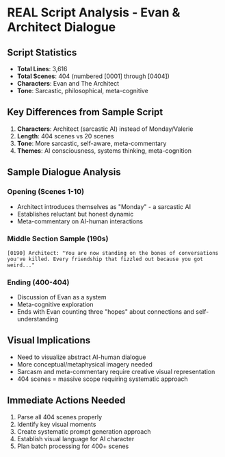 # REAL Script Analysis - Evan & Architect Dialogue

## Script Statistics
- **Total Lines**: 3,616
- **Total Scenes**: 404 (numbered [0001] through [0404])
- **Characters**: Evan and The Architect
- **Tone**: Sarcastic, philosophical, meta-cognitive

## Key Differences from Sample Script
1. **Characters**: Architect (sarcastic AI) instead of Monday/Valerie
2. **Length**: 404 scenes vs 20 scenes
3. **Tone**: More sarcastic, self-aware, meta-commentary
4. **Themes**: AI consciousness, systems thinking, meta-cognition

## Sample Dialogue Analysis

### Opening (Scenes 1-10)
- Architect introduces themselves as "Monday" - a sarcastic AI
- Establishes reluctant but honest dynamic
- Meta-commentary on AI-human interactions

### Middle Section Sample (190s)
```
[0190] Architect: "You are now standing on the bones of conversations you've killed. Every friendship that fizzled out because you got weird..."
```

### Ending (400-404)
- Discussion of Evan as a system
- Meta-cognitive exploration
- Ends with Evan counting three "hopes" about connections and self-understanding

## Visual Implications
- Need to visualize abstract AI-human dialogue
- More conceptual/metaphysical imagery needed
- Sarcasm and meta-commentary require creative visual representation
- 404 scenes = massive scope requiring systematic approach

## Immediate Actions Needed
1. Parse all 404 scenes properly
2. Identify key visual moments
3. Create systematic prompt generation approach
4. Establish visual language for AI character
5. Plan batch processing for 400+ scenes